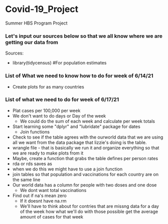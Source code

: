# Covid-19_Project
Summer HBS Program Project  

### Let's input our sources below so that we all know where we are getting our data from 

Sources: 

+ library(tidycensus) #For population estimates 


### List of What we need to know how to do for week of 6/14/21   
+ Create plots for as many countries 

### List of what we need to do for week of 6/17/21 
+ Plat cases per 100,000 per week 
+ We don't want to do days or Day of the week 
  + We could do the sum of each week and calculate per week totals 
+ Start learning some "dplyr" and "lubridate" package for dates 
  + Join functions 
+ Check to see if the table agrees with the ourworld data that we are using all we want from the data package that lizzie's doing is the table. 
 +  wrangle file - that is basically we run it and organize everything so that we are ready to make plots from it 
  + Maybe, create a function that grabs the table defines per person rates 
  + rda or rds saves as 
  + when we do this we might have to use a join function 
  + join tables so that population and vaccinations for each country are on the same line 
+ Our world data has a column for people with two doses and one dose 
  + We dont want total vaccinations 
+ Find out if na's mean zero 
  + If it doesnt have na.rm
  + We'll have to think about for contries that are missng data for a day of the week how what we'll do with those possible get the average amount of cases for that week 
  
